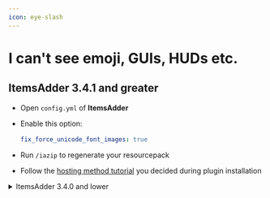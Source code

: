 ```yaml
---
icon: eye-slash
---
```


# I can't see emoji, GUIs, HUDs etc.

## ItemsAdder 3.4.1 and greater

* Open `config.yml` of **ItemsAdder**
*   Enable this option:&#x20;

    ```yaml
    fix_force_unicode_font_images: true
    ```
* Run `/iazip` to regenerate your resourcepack
* Follow the [hosting method tutorial](../plugin-usage/resourcepack-hosting/) you decided during plugin installation

<details>

<summary>ItemsAdder 3.4.0 and lower</summary>

If you set **Force Unicode** to **ON** because you don't like Minecraft default font you can't see emojis, custom guis and huds.

Normally on Minecraft you set **Force Unicode Font: ON** to get the _"thin font"_.

<img src="assets/images/immagine (33).png" alt="" data-size="original" />

\
With **ItemsAdder** this is not possible because it would make emoji, GUIs, HUDs not working anymore. It's a Minecraft limitation.

You must set **Force Unicode Font: OFF**

<img src="assets/images/immagine (44).png" alt="" data-size="original" />

and **set this** in `config.yml`

```yaml
  thin-font:
    enabled: true
```

This allows you to set **Force Unicode Font: OFF** but still have the thin font enabled.

Remember, after this change you have to regenerate your `generated.zip` file.\
Check [Resourcepack tutorials](../plugin-usage/resourcepack-hosting/)

### This is the result

<img src="assets/images/immagine (88).png" alt="" data-size="original" />

Now you can see the "thin font" and GUIs, emojis, HUDs won't break (bugged white squares)

</details>
